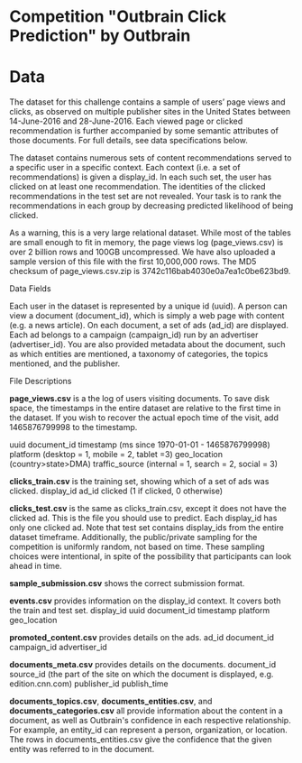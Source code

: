# Competition "Outbrain Click Prediction" by Outbrain
# Data
The dataset for this challenge contains a sample of users’ page views and clicks, as observed on multiple publisher sites in the United States between 14-June-2016 and 28-June-2016. Each viewed page or clicked recommendation is further accompanied by some semantic attributes of those documents. For full details, see data specifications below.

The dataset contains numerous sets of content recommendations served to a specific user in a specific context. Each context (i.e. a set of recommendations) is given a display_id. In each such set, the user has clicked on at least one recommendation. The identities of the clicked recommendations in the test set are not revealed. Your task is to rank the recommendations in each group by decreasing predicted likelihood of being clicked.

As a warning, this is a very large relational dataset. While most of the tables are small enough to fit in memory, the page views log (page_views.csv) is over 2 billion rows and 100GB uncompressed. We have also uploaded a sample version of this file with the first 10,000,000 rows. The MD5 checksum of page_views.csv.zip is 3742c116bab4030e0a7ea1c0be623bd9.

Data Fields

Each user in the dataset is represented by a unique id (uuid). A person can view a document (document_id), which is simply a web page with content (e.g.  a news article). On each document, a set of ads (ad_id) are displayed. Each ad belongs to a campaign (campaign_id) run by an advertiser (advertiser_id). You are also provided metadata about the document, such as which entities are mentioned, a taxonomy of categories, the topics mentioned, and the publisher.

File Descriptions

**page_views.csv** is a the log of users visiting documents. To save disk space, the timestamps in the entire dataset are relative to the first time in the dataset. If you wish to recover the actual epoch time of the visit, add 1465876799998 to the timestamp.

uuid
document_id
timestamp (ms since 1970-01-01 - 1465876799998)
platform (desktop = 1, mobile = 2, tablet =3)
geo_location (country>state>DMA)
traffic_source (internal = 1, search = 2, social = 3)

**clicks_train.csv** is the training set, showing which of a set of ads was clicked.
display_id
ad_id
clicked (1 if clicked, 0 otherwise)

**clicks_test.csv** is the same as clicks_train.csv, except it does not have the clicked ad. This is the file you should use to predict. Each display_id has only one clicked ad. Note that test set contains display_ids from the entire dataset timeframe. Additionally, the public/private sampling for the competition is uniformly random, not based on time. These sampling choices were intentional, in spite of the possibility that participants can look ahead in time.

**sample_submission.csv** shows the correct submission format.

**events.csv** provides information on the display_id context. It covers both the train and test set.
display_id
uuid
document_id
timestamp
platform
geo_location

**promoted_content.csv** provides details on the ads.
ad_id
document_id
campaign_id
advertiser_id

**documents_meta.csv** provides details on the documents.
document_id
source_id (the part of the site on which the document is displayed, e.g. edition.cnn.com)
publisher_id
publish_time

**documents_topics.csv**, **documents_entities.csv**, and **documents_categories.csv** all provide information about the content in a document, as well as Outbrain's confidence in each respective relationship. For example, an entity_id can represent a person, organization, or location. The rows in documents_entities.csv give the confidence that the given entity was referred to in the document.
